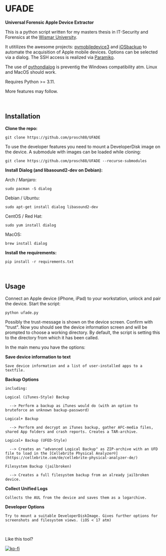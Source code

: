 # UFADE
**Universal Forensic Apple Device Extractor**

This is a python script written for my masters thesis in IT-Security and Forensics at the [Wismar University](https://www.hs-wismar.de/).

It utitilizes the awesome projects: [pymobiledevice3](https://github.com/doronz88/pymobiledevice3) and [iOSbackup](https://github.com/avibrazil/iOSbackup) to automate the acquisition of Apple mobile devices. Options can be selected via a dialog. The SSH access is realized via [Paramiko](https://github.com/paramiko/paramiko).

The use of [pythondialog](https://github.com/frougon/pythondialog) is preventig the Windows compatibility atm. Linux and MacOS should work. 

Requires Python >= 3.11.

More features may follow.

<br />

## Installation

**Clone the repo:**
```
git clone https://github.com/prosch88/UFADE
```
To use the developer features you need to mount a DeveloperDisk image on the device. A submodule with images can be loaded while cloning:
```
git clone https://github.com/prosch88/UFADE --recurse-submodules
```

**Install Dialog (and libasound2-dev on Debian):**

Arch / Manjaro:
```
sudo pacman -S dialog
```
Debian / Ubuntu:
```
sudo apt-get install dialog libasound2-dev
```
CentOS / Red Hat:
```
sudo yum install dialog
```
MacOS:
```
brew install dialog
```

**Install the requirements:**
```
pip install -r requirements.txt 
```
<br />

## Usage

Connect an Apple device (iPhone, iPad) to your workstation, unlock and pair the device.
Start the script:
```
python ufade.py
```
Possibly the trust-message is shown on the device screen. Confirm with "trust".
Now you should see the device information screen and will be prompted to choose a working directory.
By default, the script is setting this to the directory from which it has been called.

In the main menu you have the options:

**Save device information to text**

    Save device information and a list of user-installed apps to a textfile.

**Backup Options**

    including:

    Logical (iTunes-Style) Backup
  
      --> Perform a backup as iTunes would do (with an option to bruteforce an unknown backup-password)
  
    Logical+ Backup
  
      --> Perform and decrypt an iTunes backup, gather AFC-media files, shared App folders and crash reports. Creates a TAR-archive.
  
    Logical+ Backup (UFED-Style)
  
      --> Creates an "advanced Logical Backup" as ZIP-archive with an UFD file to load in the [Cellebrite Physical Analyzer©](https://cellebrite.com/de/cellebrite-physical-analyzer-de/)
  
    Filesystem Backup (jailbroken)
  
      --> Creates a full filesystem backup from an already jailbroken device.

**Collect Unified Logs**

    Collects the AUL from the device and saves them as a logarchive.

**Developer Options**

    Try to mount a suitable DeveloperDiskImage. Gives further options for screenshots and filesystem views. (iOS < 17 atm) 



<br />

Like this tool? 

[![ko-fi](https://ko-fi.com/img/githubbutton_sm.svg)](https://ko-fi.com/I3I3H646F)



